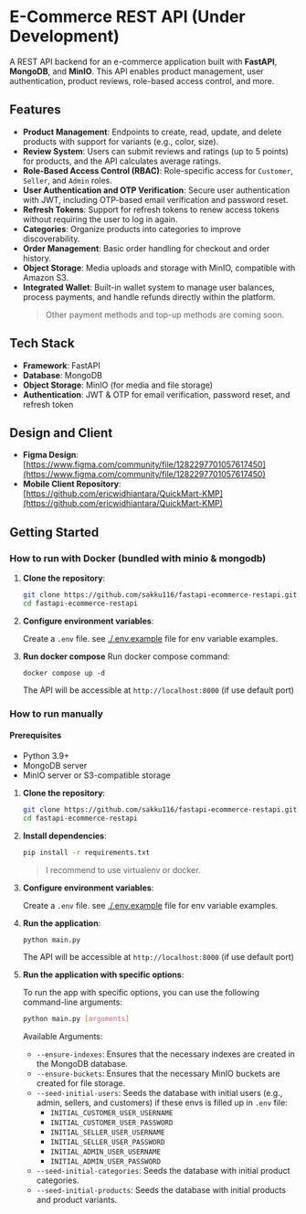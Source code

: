 # E-Commerce REST API (Under Development)

A REST API backend for an e-commerce application built with **FastAPI**, **MongoDB**, and **MinIO**. This API enables product management, user authentication, product reviews, role-based access control, and more.

## Features

- **Product Management**: Endpoints to create, read, update, and delete products with support for variants (e.g., color, size).
- **Review System**: Users can submit reviews and ratings (up to 5 points) for products, and the API calculates average ratings.
- **Role-Based Access Control (RBAC)**: Role-specific access for `Customer`, `Seller`, and `Admin` roles.
- **User Authentication and OTP Verification**: Secure user authentication with JWT, including OTP-based email verification and password reset.
- **Refresh Tokens**: Support for refresh tokens to renew access tokens without requiring the user to log in again.
- **Categories**: Organize products into categories to improve discoverability.
- **Order Management**: Basic order handling for checkout and order history.
- **Object Storage**: Media uploads and storage with MinIO, compatible with Amazon S3.
- **Integrated Wallet**: Built-in wallet system to manage user balances, process payments, and handle refunds directly within the platform.
    > Other payment methods and top-up methods are coming soon.

## Tech Stack

- **Framework**: FastAPI
- **Database**: MongoDB
- **Object Storage**: MinIO (for media and file storage)
- **Authentication**: JWT & OTP for email verification, password reset, and refresh token

## Design and Client

- **Figma Design**: [https://www.figma.com/community/file/1282297701057617450](https://www.figma.com/community/file/1282297701057617450)
- **Mobile Client Repository**: [https://github.com/ericwidhiantara/QuickMart-KMP](https://github.com/ericwidhiantara/QuickMart-KMP)

## Getting Started

### How to run with Docker (bundled with minio & mongodb)
1. **Clone the repository**:

    ```bash
    git clone https://github.com/sakku116/fastapi-ecommerce-restapi.git
    cd fastapi-ecommerce-restapi
    ```

2. **Configure environment variables**:

    Create a `.env` file. see [./.env.example](./.env.example) file for env variable examples.

3. **Run docker compose**
    Run docker compose command:
    ```
    docker compose up -d
    ```
    The API will be accessible at `http://localhost:8000` (if use default port)

### How to run manually
#### Prerequisites
- Python 3.9+
- MongoDB server
- MinIO server or S3-compatible storage

1. **Clone the repository**:

    ```bash
    git clone https://github.com/sakku116/fastapi-ecommerce-restapi.git
    cd fastapi-ecommerce-restapi
    ```

2. **Install dependencies**:

    ```bash
    pip install -r requirements.txt
    ```

    >I recommend to use virtualenv or docker.

3. **Configure environment variables**:

    Create a `.env` file. see [./.env.example](./.env.example) file for env variable examples.

4. **Run the application**:

    ```bash
    python main.py
    ```

    The API will be accessible at `http://localhost:8000` (if use default port)

5. **Run the application with specific options**:

    To run the app with specific options, you can use the following command-line arguments:

    ```bash
    python main.py [arguments]
    ```

    Available Arguments:
    - `--ensure-indexes`: Ensures that the necessary indexes are created in the MongoDB database.
    - `--ensure-buckets`: Ensures that the necessary MinIO buckets are created for file storage.
    - `--seed-initial-users`: Seeds the database with initial users (e.g., admin, sellers, and customers) if these envs is filled up in `.env` file:
        - `INITIAL_CUSTOMER_USER_USERNAME`
        - `INITIAL_CUSTOMER_USER_PASSWORD`
        - `INITIAL_SELLER_USER_USERNAME`
        - `INITIAL_SELLER_USER_PASSWORD`
        - `INITIAL_ADMIN_USER_USERNAME`
        - `INITIAL_ADMIN_USER_PASSWORD`
    - `--seed-initial-categories`: Seeds the database with initial product categories.
    - `--seed-initial-products`: Seeds the database with initial products and product variants.
